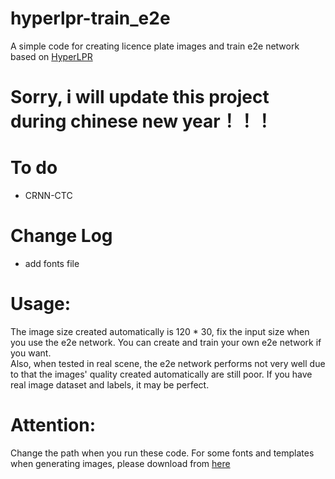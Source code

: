 # hyperlpr-train_e2e
A simple code for creating licence plate images and train e2e network based on [HyperLPR](https://github.com/zeusees/HyperLPR)   
# Sorry, i will update this project during chinese new year！！！
# To do  
* CRNN-CTC 
# Change Log
* add fonts file 
# Usage:
The image size created automatically is 120 * 30, fix the input size when you use the e2e network. You can create and train your own e2e network if you want.  
Also, when tested in real scene, the e2e network performs not very well due to that the images' quality created automatically are still poor. If you have real image dataset and labels, it may be perfect.  
# Attention:
Change the path when you run these code. For some fonts and templates when generating images, please download from [here](https://pan.baidu.com/s/1o9TUBJ8)
